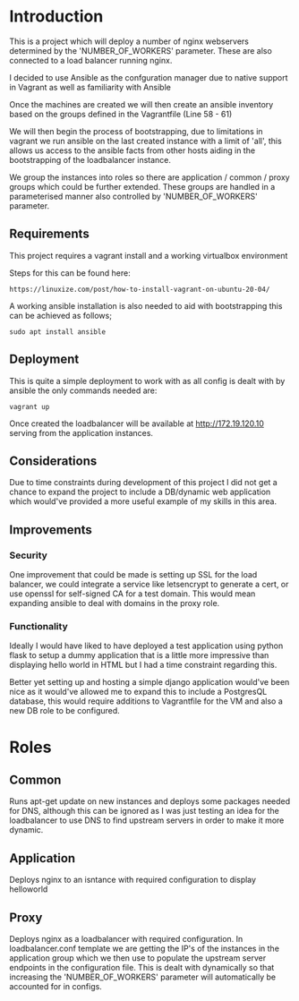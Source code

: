 # Introduction

This is a project which will deploy a number of nginx webservers determined by the 'NUMBER_OF_WORKERS' parameter. These are also connected to a load balancer running nginx.

I decided to use Ansible as the confguration manager due to native support in Vagrant as well as familiarity with Ansible

Once the machines are created we will then create an ansible inventory based on the groups defined in the Vagrantfile (Line 58 - 61)

We will then begin the process of bootstrapping, due to limitations in vagrant we run ansible on the last created instance with a limit of 'all', this allows us access to the ansible facts from other hosts aiding in the bootstrapping of the loadbalancer instance.

We group the instances into roles so there are application / common / proxy groups which could be further extended. These groups are handled in a parameterised manner also controlled by 'NUMBER_OF_WORKERS' parameter.

## Requirements 

This project requires a vagrant install and a working virtualbox environment

Steps for this can be found here: 

```
https://linuxize.com/post/how-to-install-vagrant-on-ubuntu-20-04/
```

A working ansible installation is also needed to aid with bootstrapping this can be achieved as follows;

```
sudo apt install ansible
```

## Deployment

This is quite a simple deployment to work with as all config is dealt with by ansible the only commands needed are:

```
vagrant up
```

Once created the loadbalancer will be available at http://172.19.120.10 serving from the application instances.

## Considerations

Due to time constraints during development of this project I did not get a chance to expand the project to include a DB/dynamic web application which would've provided a more useful example of my skills in this area.

## Improvements

### Security

One improvement that could be made is setting up SSL for the load balancer, we could integrate a service like letsencrypt to generate a cert, or use openssl for self-signed CA for a test domain. This would mean expanding ansible to deal with domains in the proxy role.

### Functionality

Ideally I would have liked to have deployed a test application using python flask to setup a dummy application that is a little more impressive than displaying hello world in HTML but I had a time constraint regarding this.

Better yet setting up and hosting a simple django application would've been nice as it would've allowed me to expand this to include a PostgresQL database, this would require additions to Vagrantfile for the VM and also a new DB role to be configured.

# Roles

## Common

Runs apt-get update on new instances and deploys some packages needed for DNS, although this can be ignored as I was just testing an idea for the loadbalancer to use DNS to find upstream servers in order to make it more dynamic.

## Application

Deploys nginx to an isntance with required configuration to display helloworld

## Proxy

Deploys nginx as a loadbalancer with required configuration. In loadbalancer.conf template we are getting the IP's of the instances in the application group which we then use to populate the upstream server endpoints in the configuration file. This is dealt with dynamically so that increasing the 'NUMBER_OF_WORKERS' parameter will automatically be accounted for in configs.